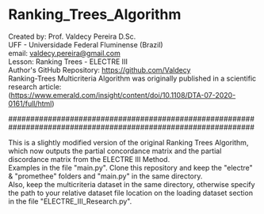 # Ranking_Trees_Algorithm #
Created by: Prof. Valdecy Pereira D.Sc.  
UFF - Universidade Federal Fluminense (Brazil)  
email:  valdecy.pereira@gmail.com  
Lesson: Ranking Trees - ELECTRE III  
Author's GitHub Repository: <https://github.com/Valdecy>  
Ranking-Trees Multicriteria Algorithm was originally published in a scientific research article:  
(https://www.emerald.com/insight/content/doi/10.1108/DTA-07-2020-0161/full/html)  

################################################################################################################

This is a slightly modified version of the original Ranking Trees Algorithm, which now outputs the partial concordance matrix and the partial discordance matrix from the ELECTRE III Method.    
Examples in the file "main.py". Clone this repository and keep the "electre" & "promethee" folders and "main.py" in the same directory.  
Also, keep the multicriteria dataset in the same directory, otherwise specify the path to your relative dataset file location on the loading dataset section in the file "ELECTRE_III_Research.py".  

